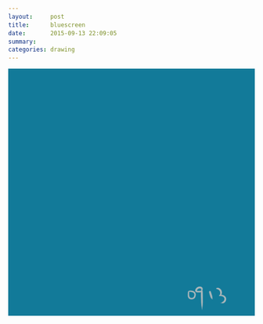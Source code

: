 ```yaml
---
layout:     post
title:      bluescreen
date:       2015-09-13 22:09:05
summary:    
categories: drawing
---
```

![bluescreen](/images/diary/bluescreen.png "FUCK Windows.")
